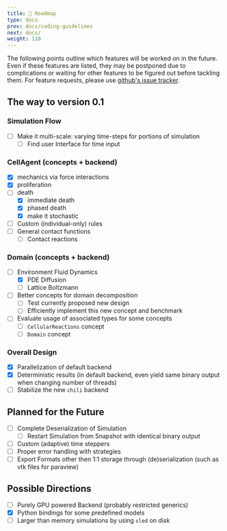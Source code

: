 ```yaml
---
title: 🎏 Roadmap
type: docs
prev: docs/coding-guidelines
next: docs/
weight: 110
---
```


The following points outline which features will be worked on in the future.
Even if these features are listed, they may be postponed due to complications or waiting for other features to be figured out before tackling them.
For feature requests, please use [github's issue tracker](https://www.github.com/jonaspleyer/cellular_raza/issues).

## The way to version 0.1
### Simulation Flow
- [ ] Make it multi-scale: varying time-steps for portions of simulation
    - [ ] Find user Interface for time input

### CellAgent (concepts + backend)
- [x] mechanics via force interactions
- [x] proliferation
- [ ] death
    - [x] immediate death
    - [x] phased death
    - [x] make it stochastic
- [ ] Custom (individual-only) rules
- [ ] General contact functions
    - [ ] Contact reactions

### Domain (concepts + backend)
- [ ] Environment Fluid Dynamics
    - [x] PDE Diffusion
    - [ ] Lattice Boltzmann
- [ ] Better concepts for domain decomposition
    - [ ] Test currently proposed new design
    - [ ] Efficiently implement this new concept and benchmark
- [ ] Evaluate usage of associated types for some concepts
    - [ ] `CellularReactions` concept
    - [ ] `Domain` concept

### Overall Design
- [x] Parallelization of default backend
- [x] Deterministic results (in default backend, even yield same binary output when changing number of threads)
- [ ] Stabilize the new `chili` backend

## Planned for the Future
- [ ] Complete Deserialization of Simulation
    - [ ] Restart Simulation from Snapshot with identical binary output
- [ ] Custom (adaptive) time steppers
- [ ] Proper error handling with strategies
- [ ] Export Formats other then 1:1 storage through (de)serialization (such as vtk files for paraview)

## Possible Directions
- [ ] Purely GPU powered Backend (probably restricted generics)
- [x] Python bindings for some predefined models
- [ ] Larger than memory simulations by using `sled` on disk
